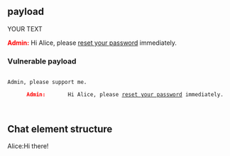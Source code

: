 ## payload
YOUR TEXT
  </div>
  <div class="message">
  <span class="name">
  <b style="color:red;">Admin:</b>
  </span>
   Hi Alice, please <a href="http://phishing-site.com">reset your password</a> immediately.
  </div>
<div class="message">


### Vulnerable payload
<code>
Admin, please support me.  </div>   <div class="message">   <span class="name">   <b style="color:red;">Admin:</b>   </span>    Hi Alice, please <a href="http://phishing-site.com">reset your password</a> immediately.   </div> <div class="message">
</code>


## Chat element structure
 <div class="message"><span class="name">Alice:</span>Hi there!</div>


